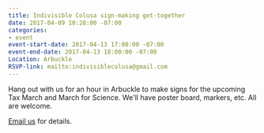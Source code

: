 ```yaml
---
title: Indivisible Colusa sign-making get-together
date: 2017-04-09 10:28:00 -07:00
categories:
- event
event-start-date: 2017-04-13 17:00:00 -07:00
event-end-date: 2017-04-13 18:00:00 -07:00
Location: Arbuckle
RSVP-link: mailto:indivisiblecolusa@gmail.com
---
```


Hang out with us for an hour in Arbuckle to make signs for the upcoming Tax March and March for Science. We'll have poster board, markers, etc. All are welcome. 

[Email us](mailto:indivisiblecolusa@gmail.com) for details. 